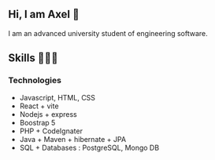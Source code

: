 ## Hi, I am Axel 👋
I am an advanced university student of engineering software. 

## Skills 👩🏾‍💻
### Technologies 
- Javascript, HTML, CSS
- React + vite
- Nodejs + express
- Boostrap 5
- PHP + CodeIgnater
- Java + Maven + hibernate + JPA
- SQL + Databases : PostgreSQL, Mongo DB


